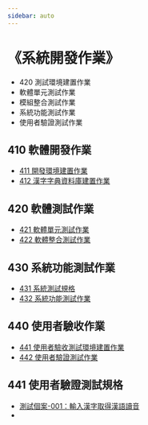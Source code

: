 ```yaml
---
sidebar: auto
---
```


<!-- markdownlint-disable MD024 MD043 -->

# 《系統開發作業》

- 420 測試環境建置作業
- 軟體單元測試作業
- 模組整合測試作業
- 系統功能測試作業
- 使用者驗證測試作業

## 410 軟體開發作業

- [411 開發環境建置作業](./d411_開發環境建置作業.md)
- [412 漢字字典資料庫建置作業](./d412_漢字字典資料庫建置作業.md)

## 420 軟體測試作業

- [421 軟體單元測試作業](./d421_軟體單元測試作業.md)
- [422 軟體整合測試作業](./d422_軟體整合測試作業.md)

## 430 系統功能測試作業

- [431 系統測試規格](./d431_系統測試規格.md)
- [432 系統功能測試作業]()

## 440 使用者驗收作業

- [441 使用者驗收測試環境建置作業](./d410_系統測試規格.md)
- [442 使用者驗證測試作業](./d410_系統測試規格.md)

## 441 使用者驗證測試規格

- [測試個案-001：輸入漢字取得漢語讀音](./d443-001-TestCase.md)
- []()

